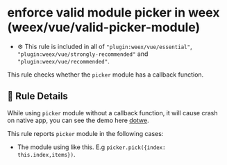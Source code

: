 # enforce valid module picker in weex (weex/vue/valid-picker-module)

- :gear: This rule is included in all of `"plugin:weex/vue/essential"`, `"plugin:weex/vue/strongly-recommended"` and `"plugin:weex/vue/recommended"`.

This rule checks whether the `picker` module has a callback function.

## :book: Rule Details

While using `picker` module without a callback function, it will cause crash on native app, you can see the demo here [dotwe](http://dotwe.org/vue/354a5e2b6f83062a87f6513e6cd81074).

This rule reports `picker` module in the following cases:

- The module using like this. E.g `picker.pick({index: this.index,items})`.
